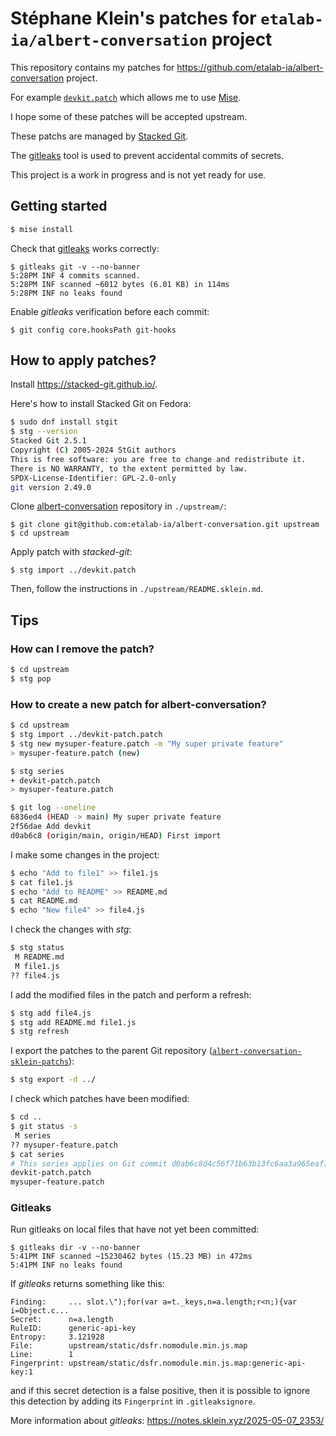 # Stéphane Klein's patches for `etalab-ia/albert-conversation` project

This repository contains my patches for <https://github.com/etalab-ia/albert-conversation> project.

For example [`devkit.patch`](./devkit.patch) which allows me to use [Mise](https://mise.jdx.dev/).

I hope some of these patches will be accepted upstream.

These patchs are managed by [Stacked Git](https://stacked-git.github.io/).

The [gitleaks](https://github.com/gitleaks/gitleaks) tool is used to prevent accidental commits of secrets.

This project is a work in progress and is not yet ready for use.

## Getting started

```sh
$ mise install
```

Check that [gitleaks](https://github.com/gitleaks/gitleaks) works correctly:

```
$ gitleaks git -v --no-banner
5:28PM INF 4 commits scanned.
5:28PM INF scanned ~6012 bytes (6.01 KB) in 114ms
5:28PM INF no leaks found
```

Enable *gitleaks* verification before each commit:

```
$ git config core.hooksPath git-hooks
```

## How to apply patches?

Install <https://stacked-git.github.io/>.

Here's how to install Stacked Git on Fedora:

```sh
$ sudo dnf install stgit
$ stg --version
Stacked Git 2.5.1
Copyright (C) 2005-2024 StGit authors
This is free software: you are free to change and redistribute it.
There is NO WARRANTY, to the extent permitted by law.
SPDX-License-Identifier: GPL-2.0-only
git version 2.49.0
```

Clone [albert-conversation](https://github.com/etalab-ia/albert-conversation) repository in `./upstream/`:

```
$ git clone git@github.com:etalab-ia/albert-conversation.git upstream
$ cd upstream
```

Apply patch with *stacked-git*:

```
$ stg import ../devkit.patch
```

Then, follow the instructions in `./upstream/README.sklein.md`.

## Tips

### How can I remove the patch?

```sh
$ cd upstream
$ stg pop
```

### How to create a new patch for albert-conversation?

```sh
$ cd upstream
$ stg import ../devkit-patch.patch
$ stg new mysuper-feature.patch -m "My super private feature"
> mysuper-feature.patch (new)

$ stg series
+ devkit-patch.patch
> mysuper-feature.patch

$ git log --oneline
6836ed4 (HEAD -> main) My super private feature
2f56dae Add devkit
d0ab6c8 (origin/main, origin/HEAD) First import
```

I make some changes in the project:

```sh
$ echo "Add to file1" >> file1.js
$ cat file1.js
$ echo "Add to README" >> README.md
$ cat README.md
$ echo "New file4" >> file4.js
```

I check the changes with *stg*:

```sh
$ stg status
 M README.md
 M file1.js
?? file4.js
```

I add the modified files in the patch and perform a refresh:

```sh
$ stg add file4.js
$ stg add README.md file1.js
$ stg refresh
```

I export the patches to the parent Git repository ([`albert-conversation-sklein-patchs`](https://github.com/stephane-klein/albert-conversation-sklein-patchs)):

```sh
$ stg export -d ../
```

I check which patches have been modified:

```sh
$ cd ..
$ git status -s
 M series
?? mysuper-feature.patch
$ cat series
# This series applies on Git commit d0ab6c8d4c56f71b63b13fc6aa3a965eaf1a6ebd
devkit-patch.patch
mysuper-feature.patch
```

### Gitleaks

Run gitleaks on local files that have not yet been committed:

```
$ gitleaks dir -v --no-banner
5:41PM INF scanned ~15230462 bytes (15.23 MB) in 472ms
5:41PM INF no leaks found
```

If *gitleaks* returns something like this:

```
Finding:     ... slot.\");for(var a=t._keys,n=a.length;r<n;){var i=Object.c...
Secret:      n=a.length
RuleID:      generic-api-key
Entropy:     3.121928
File:        upstream/static/dsfr.nomodule.min.js.map
Line:        1
Fingerprint: upstream/static/dsfr.nomodule.min.js.map:generic-api-key:1
```

and if this secret detection is a false positive, then it is possible to ignore this detection by adding its `Fingerprint` in `.gitleaksignore`.

More information about *gitleaks*: https://notes.sklein.xyz/2025-05-07_2353/

